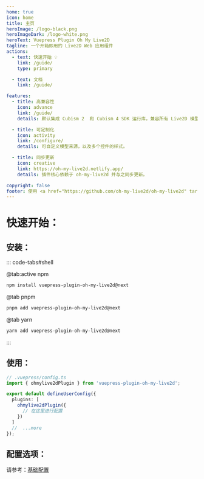 ```yaml
---
home: true
icon: home
title: 主页
heroImage: /logo-black.png
heroImageDark: /logo-white.png
heroText: Vuepress Plugin Oh My Live2D
tagline: 一个开箱即用的 Live2D Web 应用组件
actions:
  - text: 快速开始 💡
    link: /guide/
    type: primary

  - text: 文档
    link: /guide/

features:
  - title: 高兼容性
    icon: advance
    link: /guide/
    details: 默认集成 Cubism 2  和 Cubism 4 SDK 运行库，兼容所有 Live2D 模型版本。

  - title: 可定制化
    icon: activity
    link: /configure/
    details: 可自定义模型来源，以及多个控件的样式。

  - title: 同步更新
    icon: creative
    link: https://oh-my-live2d.netlify.app/
    details: 插件核心依赖于 oh-my-live2d 并与之同步更新。

copyright: false
footer: 使用 <a href="https://github.com/oh-my-live2d/oh-my-live2d" target="_blank">oh-my-live2d</a> MIT 协议, 版权所有 © 2023-present Loclink
---
```


# 快速开始：

## 安装：

::: code-tabs#shell

@tab:active npm

```bash
npm install vuepress-plugin-oh-my-live2d@next
```

@tab pnpm

```bash
pnpm add vuepress-plugin-oh-my-live2d@next
```

@tab yarn

```bash
yarn add vuepress-plugin-oh-my-live2d@next
```

:::

## 使用：

```ts
// .vuepress/config.ts
import { ohmylive2dPlugin } from 'vuepress-plugin-oh-my-live2d';

export default defineUserConfig({
  plugins: [
    ohmylive2dPlugin({
      // 在这里进行配置
    })
  ]
  //  ...more
});
```

## 配置选项：

请参考：[基础配置](/configure/)
